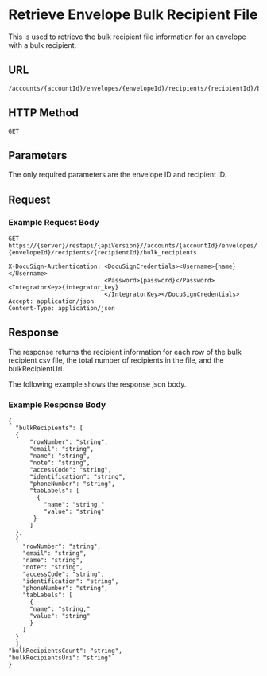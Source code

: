 # Retrieve Envelope Bulk Recipient File

This is used to retrieve the bulk recipient file information for an envelope with a bulk recipient.

## URL

    /accounts/{accountId}/envelopes/{envelopeId}/recipients/{recipientId}/bulk_recipients

## HTTP Method

    GET

## Parameters

The only required parameters are the envelope ID and recipient ID.

## Request

### Example Request Body

    GET https://{server}/restapi/{apiVersion}//accounts/{accountId}/envelopes/
    {envelopeId}/recipients/{recipientId}/bulk_recipients
    
    X-DocuSign-Authentication: <DocuSignCredentials><Username>{name}</Username>
                               <Password>{password}</Password><IntegratorKey>{integrator_key}
                               </IntegratorKey></DocuSignCredentials>
    Accept: application/json
    Content-Type: application/json

## Response

The response returns the recipient information for each row of the bulk recipient csv file, the total number of recipients in the file, and the bulkRecipientUri.

The following example shows the response json body.

### Example Response Body

    {
      "bulkRecipients": [
      {
          "rowNumber": "string",
          "email": "string",
          "name": "string",
          "note": "string",
          "accessCode": "string",
          "identification": "string",
          "phoneNumber": "string",
          "tabLabels": [
            {
              "name": "string,"
              "value": "string"
           }
          ]
      },
      {
        "rowNumber": "string",
        "email": "string",
        "name": "string",
        "note": "string",
        "accessCode": "string",
        "identification": "string",
        "phoneNumber": "string",
        "tabLabels": [
          {
          "name": "string,"
          "value": "string"
          }
        ]
      }
      ],
    "bulkRecipientsCount": "string",
    "bulkRecipientsUri": "string"
    }
